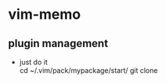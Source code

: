 # vim-memo

## plugin management

* just do it   
cd ~/.vim/pack/mypackage/start/
git clone <Github Repository URL>

